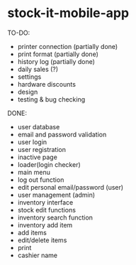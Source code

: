 # stock-it-mobile-app

TO-DO: <br>
- printer connection (partially done)
- print format (partially done)
- history log (partially done)
- daily sales (?)
- settings
- hardware discounts
- design
- testing & bug checking

DONE: <br>
- user database
- email and password validation
- user login
- user registration
- inactive page
- loader(login checker)
- main menu
- log out function
- edit personal email/password (user)
- user management (admin)
- inventory interface
- stock edit functions
- inventory search function
- inventory add item
- add items
- edit/delete items
- print
- cashier name